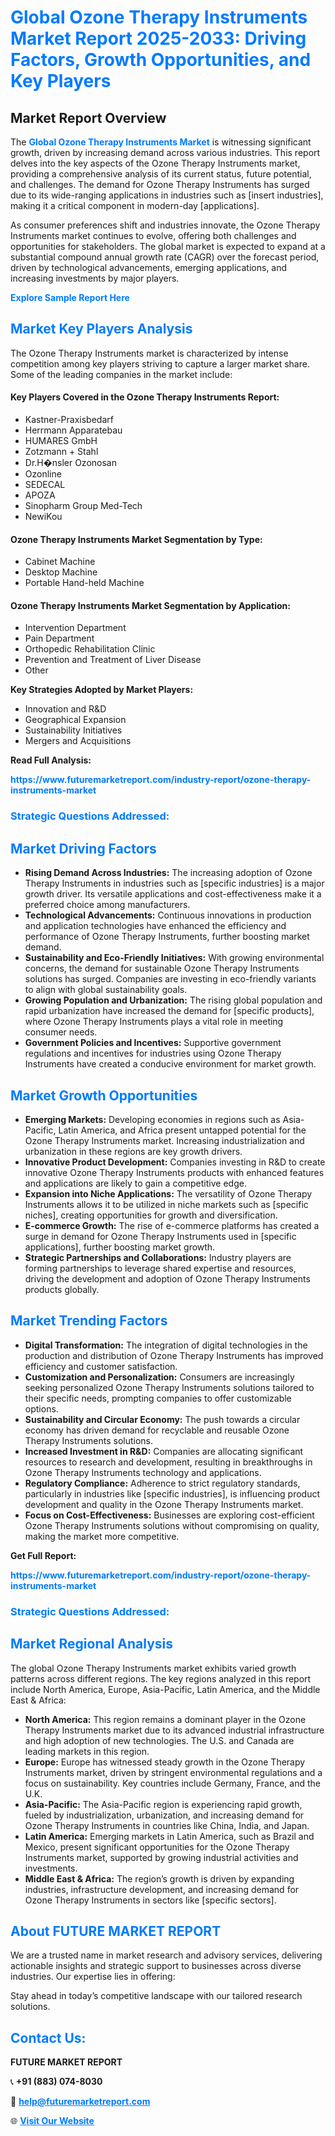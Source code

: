 <h1 style="color: #007BFF;">Global Ozone Therapy Instruments Market Report 2025-2033: Driving Factors, Growth Opportunities, and Key Players</h1>

<section id="overview">
<h2>Market Report Overview</h2>
<p>The <a href="https://www.futuremarketreport.com/industry-report/ozone-therapy-instruments-market" style="color: #007BFF; text-decoration: none;"><strong>Global Ozone Therapy Instruments Market</strong></a> is witnessing significant growth, driven by increasing demand across various industries. This report delves into the key aspects of the Ozone Therapy Instruments market, providing a comprehensive analysis of its current status, future potential, and challenges. The demand for Ozone Therapy Instruments has surged due to its wide-ranging applications in industries such as [insert industries], making it a critical component in modern-day [applications].</p>
<p>As consumer preferences shift and industries innovate, the Ozone Therapy Instruments market continues to evolve, offering both challenges and opportunities for stakeholders. The global market is expected to expand at a substantial compound annual growth rate (CAGR) over the forecast period, driven by technological advancements, emerging applications, and increasing investments by major players.</p>
</section>

<section id="overview">
<p><a href="https://www.futuremarketreport.com/request-sample/reportId=56574" style="color: #007BFF; text-decoration: none;"><strong>Explore Sample Report Here</strong></a></p>
</section>

<section id="key-players">
<h2 style="color: #007BFF;">Market Key Players Analysis</h2>
<p>The Ozone Therapy Instruments market is characterized by intense competition among key players striving to capture a larger market share. Some of the leading companies in the market include:</p>
<h4>Key Players Covered in the Ozone Therapy Instruments Report:</h4>
<ul><li>Kastner-Praxisbedarf</li><li>Herrmann Apparatebau</li><li>HUMARES GmbH</li><li>Zotzmann + Stahl</li><li>Dr.H�nsler Ozonosan</li><li>Ozonline</li><li>SEDECAL</li><li>APOZA</li><li>Sinopharm Group Med-Tech</li><li>NewiKou</li></ul>
<h4>Ozone Therapy Instruments Market Segmentation by Type:</h4>
<ul><li>Cabinet Machine</li><li>Desktop Machine</li><li>Portable Hand-held Machine</li></ul>

<h4>Ozone Therapy Instruments Market Segmentation by Application:</h4>
<ul><li>Intervention Department</li><li>Pain Department</li><li>Orthopedic Rehabilitation Clinic</li><li>Prevention and Treatment of Liver Disease</li><li>Other</li></ul>
<p><strong>Key Strategies Adopted by Market Players:</strong></p>
<ul>
<li>Innovation and R&D</li>
<li>Geographical Expansion</li>
<li>Sustainability Initiatives</li>
<li>Mergers and Acquisitions</li>
</ul>
</section>

<section>
<p><strong>Read Full Analysis: </strong></p><a href="https://www.futuremarketreport.com/industry-report/ozone-therapy-instruments-market" style="color: #007BFF; text-decoration: none;"><strong>https://www.futuremarketreport.com/industry-report/ozone-therapy-instruments-market</strong></a>
<h3 style="color: #007BFF;">Strategic Questions Addressed:</h3>
</section>

<section id="driving-factors">
<h2 style="color: #007BFF;">Market Driving Factors</h2>
<ul>
<li><strong>Rising Demand Across Industries:</strong> The increasing adoption of Ozone Therapy Instruments in industries such as [specific industries] is a major growth driver. Its versatile applications and cost-effectiveness make it a preferred choice among manufacturers.</li>
<li><strong>Technological Advancements:</strong> Continuous innovations in production and application technologies have enhanced the efficiency and performance of Ozone Therapy Instruments, further boosting market demand.</li>
<li><strong>Sustainability and Eco-Friendly Initiatives:</strong> With growing environmental concerns, the demand for sustainable Ozone Therapy Instruments solutions has surged. Companies are investing in eco-friendly variants to align with global sustainability goals.</li>
<li><strong>Growing Population and Urbanization:</strong> The rising global population and rapid urbanization have increased the demand for [specific products], where Ozone Therapy Instruments plays a vital role in meeting consumer needs.</li>
<li><strong>Government Policies and Incentives:</strong> Supportive government regulations and incentives for industries using Ozone Therapy Instruments have created a conducive environment for market growth.</li>
</ul>
</section>

<section id="growth-opportunities">
<h2 style="color: #007BFF;">Market Growth Opportunities</h2>
<ul>
<li><strong>Emerging Markets:</strong> Developing economies in regions such as Asia-Pacific, Latin America, and Africa present untapped potential for the Ozone Therapy Instruments market. Increasing industrialization and urbanization in these regions are key growth drivers.</li>
<li><strong>Innovative Product Development:</strong> Companies investing in R&D to create innovative Ozone Therapy Instruments products with enhanced features and applications are likely to gain a competitive edge.</li>
<li><strong>Expansion into Niche Applications:</strong> The versatility of Ozone Therapy Instruments allows it to be utilized in niche markets such as [specific niches], creating opportunities for growth and diversification.</li>
<li><strong>E-commerce Growth:</strong> The rise of e-commerce platforms has created a surge in demand for Ozone Therapy Instruments used in [specific applications], further boosting market growth.</li>
<li><strong>Strategic Partnerships and Collaborations:</strong> Industry players are forming partnerships to leverage shared expertise and resources, driving the development and adoption of Ozone Therapy Instruments products globally.</li>
</ul>
</section>

<section id="trending-factors">
<h2 style="color: #007BFF;">Market Trending Factors</h2>
<ul>
<li><strong>Digital Transformation:</strong> The integration of digital technologies in the production and distribution of Ozone Therapy Instruments has improved efficiency and customer satisfaction.</li>
<li><strong>Customization and Personalization:</strong> Consumers are increasingly seeking personalized Ozone Therapy Instruments solutions tailored to their specific needs, prompting companies to offer customizable options.</li>
<li><strong>Sustainability and Circular Economy:</strong> The push towards a circular economy has driven demand for recyclable and reusable Ozone Therapy Instruments solutions.</li>
<li><strong>Increased Investment in R&D:</strong> Companies are allocating significant resources to research and development, resulting in breakthroughs in Ozone Therapy Instruments technology and applications.</li>
<li><strong>Regulatory Compliance:</strong> Adherence to strict regulatory standards, particularly in industries like [specific industries], is influencing product development and quality in the Ozone Therapy Instruments market.</li>
<li><strong>Focus on Cost-Effectiveness:</strong> Businesses are exploring cost-efficient Ozone Therapy Instruments solutions without compromising on quality, making the market more competitive.</li>
</ul>
</section>

<section>
<p><strong>Get Full Report: </strong></p><a href="https://www.futuremarketreport.com/industry-report/ozone-therapy-instruments-market" style="color: #007BFF; text-decoration: none;"><strong>https://www.futuremarketreport.com/industry-report/ozone-therapy-instruments-market</strong></a>
<h3 style="color: #007BFF;">Strategic Questions Addressed:</h3>
</section>


<section id="regional-analysis">
<h2 style="color: #007BFF;">Market Regional Analysis</h2>
<p>The global Ozone Therapy Instruments market exhibits varied growth patterns across different regions. The key regions analyzed in this report include North America, Europe, Asia-Pacific, Latin America, and the Middle East & Africa:</p>
<ul>
<li><strong>North America:</strong> This region remains a dominant player in the Ozone Therapy Instruments market due to its advanced industrial infrastructure and high adoption of new technologies. The U.S. and Canada are leading markets in this region.</li>
<li><strong>Europe:</strong> Europe has witnessed steady growth in the Ozone Therapy Instruments market, driven by stringent environmental regulations and a focus on sustainability. Key countries include Germany, France, and the U.K.</li>
<li><strong>Asia-Pacific:</strong> The Asia-Pacific region is experiencing rapid growth, fueled by industrialization, urbanization, and increasing demand for Ozone Therapy Instruments in countries like China, India, and Japan.</li>
<li><strong>Latin America:</strong> Emerging markets in Latin America, such as Brazil and Mexico, present significant opportunities for the Ozone Therapy Instruments market, supported by growing industrial activities and investments.</li>
<li><strong>Middle East & Africa:</strong> The region’s growth is driven by expanding industries, infrastructure development, and increasing demand for Ozone Therapy Instruments in sectors like [specific sectors].</li>
</ul>
</section>

<footer>
<h2 style="color: #007BFF;">About FUTURE MARKET REPORT</h2>
<p>We are a trusted name in market research and advisory services, delivering actionable insights and strategic support to businesses across diverse industries. Our expertise lies in offering:</p>

<p>Stay ahead in today’s competitive landscape with our tailored research solutions.</p>

<h2 style="color: #007BFF;">Contact Us:</h2>
<p><strong>FUTURE MARKET REPORT</strong></p>
<p>📞 <strong>+91 (883) 074-8030</strong></p>
<p>📧 <strong><a href="mailto:help@futuremarketreport.com" style="color: #007BFF;">help@futuremarketreport.com</a></strong></p>
<p>🌐 <strong><a href="https://www.futuremarketreport.com/" style="color: #007BFF;">Visit Our Website</a></strong></p>
</footer>